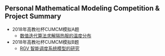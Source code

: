 ## Personal Mathematical Modeling Competition & Project Summary

* 2018年高教社杯CUMCM模拟A题
  * [数值迭代算法求解隔热服的温度分布](https://github.com/ArtificialIntelligenceBirdMan/MathematicalModeling/tree/main/2018%20CUMCM-A)
* 2018年高教社杯CUMCM模拟B题
  * [RGV 智能调度系统模型的研究](https://github.com/ArtificialIntelligenceBirdMan/MathematicalModeling/tree/main/2018%20CUMCM-B)
